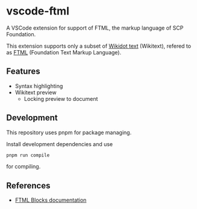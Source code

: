 # vscode-ftml

A VSCode extension for support of FTML, the markup language of SCP Foundation.

This extension supports only a subset of [Wikidot text](https://www.wikidot.com/doc-wiki-syntax:start) (Wikitext), refered to as [FTML](https://github.com/scpwiki/wikijump/tree/develop/ftml) (Foundation Text Markup Language).

## Features

* Syntax highlighting
* Wikitext preview
  * Locking preview to document

## Development

This repository uses pnpm for package managing.

Install development dependencies and use
```bash
pnpm run compile
```
for compiling.

## References

* [FTML Blocks documentation](https://github.com/scpwiki/wikijump/blob/develop/ftml/docs/Blocks.md)